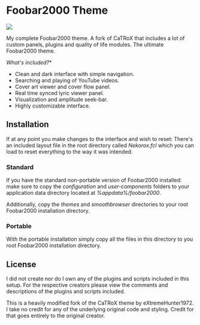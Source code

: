 
# Foobar2000 Theme #

![](https://github.com/catlinman/foobar2000/blob/master/preview.png)

My complete Foobar2000 theme. A fork of CaTRoX that includes a lot of custom
panels, plugins and quality of life modules. The ultimate Foobar2000 theme.

*What's included?**

- Clean and dark interface with simple navigation.
- Searching and playing of YouTube videos.
- Cover art viewer and cover flow panel.
- Real time synced lyric viewer panel.
- Visualization and amplitude seek-bar.
- Highly customizable interface.

## Installation ##

If at any point you make changes to the interface and wish to reset: There's
an included layout file in the root directory called *Nekorox.fcl* which you
can load to reset everything to the way it was intended.

### Standard ###

If you have the standard non-portable version of Foobar2000 installed: make
sure to copy the *configuration* and *user-components* folders to your
application data directory located at *%appdata%/foobar2000*.

Additionally, copy the *themes* and *smoothbrowser* directories to your root
Foobar2000 installation directory.

### Portable ###

With the portable installation simply copy all the files in this directory to
you root Foobar2000 installation directory.

## License ##

I did not create nor do I own any of the plugins and scripts included in this
setup. For the respective creators please view the comments and descriptions of
the plugins and scripts included.

This is a heavily modified fork of the CaTRoX theme by eXtremeHunter1972. I
take no credit for any of the underlying original code and styling. Credit for
that goes entirely to the original creator.
